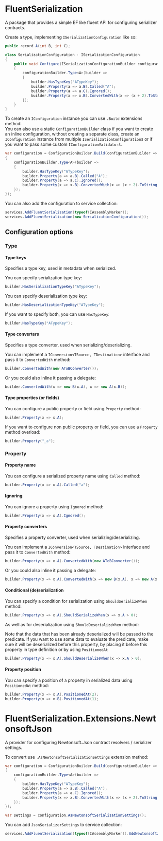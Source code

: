 # FluentSerialization

A package that provides a simple EF like fluent API for configuring serializer contracts.

Create a type, implementing `ISerializationConfiguration` like so:

```cs
public record A(int B, int C);

class SerializationConfiguration : ISerializationConfiguration
{
    public void Configure(ISerializationConfigurationBuilder configurationBuilder)
    {
        configurationBuilder.Type<A>(builder =>
        {
            builder.HasTypeKey("ATypeKey");
            builder.Property(a => a.B).Called("A");
            builder.Property(a => a.C).Ignored();
            builder.Property(x => x.B).ConvertedWith(x => (x + 2).ToString(), int.Parse);
        });
    }
}
```

To create an `IConfiguration` instance you can use `.Build` extensions method. \
You can also use a static `ConfigurationBuilder` class if you want to create an inline configuration, without creating a
separate class,
create an `IConfiguration` instance from multiple `ISerializationConfiguration`s or if you want to pass some
custom `IConfigurationValidator`s.

```cs
var configuration = ConfigurationBuilder.Build(configurationBuilder =>
{
    configurationBuilder.Type<A>(builder =>
    {
        builder.HasTypeKey("ATypeKey");
        builder.Property(a => a.B).Called("A");
        builder.Property(a => a.C).Ignored();
        builder.Property(x => x.B).ConvertedWith(x => (x + 2).ToString(), int.Parse);
    });
});
```

You can also add the configuration to service collection:

```cs
services.AddFluentSerialization(typeof(IAssemblyMarker));
services.AddFluentSerialization(new SerializationConfiguration());
```

## Configuration options

### Type

#### Type keys

Specifies a type key, used in metadata when serialized.

You can specify serialization type key:

```csharp
builder.HasSerializationTypeKey("ATypeKey");
```

You can specify deserialization type key:

```csharp
builder.HasDeserializationTypeKey("ATypeKey");
```

If you want to specify both, you can use `HasTypeKey`:

```csharp
builder.HasTypeKey("ATypeKey");
```

#### Type converters

Specifies a type converter, used when serializing/deserializing.

You can implement a `IConversion<TSource, TDestination>` interface and pass it to `ConvertedWith` method:

```csharp
builder.ConvertedWith(new AToBConverter());
```

Or you could also inline it passing a delegate:

```csharp
builder.ConvertedWith(x => new B(x.A), x => new A(x.B));
```

#### Type properties (or fields)

You can configure a public property or field using `Property` method:

```csharp
builder.Property(x => x.A);
```

If you want to configure non public property or field, you can use a `Property` method overload:

```csharp
builder.Property("_a");
```

### Property

#### Property name

You can configure a serialized property name using `Called` method:

```csharp
builder.Property(x => x.A).Called("a");
```

#### Ignoring

You can ignore a property using `Ignored` method:

```csharp
builder.Property(x => x.A).Ignored();
```

#### Property converters

Specifies a property converter, used when serializing/deserializing.

You can implement a `IConversion<TSource, TDestination>` interface and pass it to `ConvertedWith` method:

```csharp
builder.Property(x => x.A).ConvertedWith(new AToBConverter());
```

Or you could also inline it passing a delegate:

```csharp
builder.Property(x => x.A).ConvertedWith(x => new B(x.A), x => new A(x.B));
```

#### Conditional (de)serialization

You can specify a condition for serialization using `ShouldSerializeWhen` method:

```csharp
builder.Property(x => x.A).ShouldSerializeWhen(x => x.A > 0);
```

As well as for deserialization using `ShouldDeserializeWhen` method:

Note that the data that has been already deserialized will be passed to the predicate.
If you want to use some data to evaluate the predicate, make sure it will be deserialized before this property,
by placing it before this property in type definition or by using `PositionedAt`

```csharp
builder.Property(x => x.A).ShouldDeserializeWhen(x => x.A > 0);
```

#### Property position

You can specify a position of a property in serialized data using `PositionedAt` method:

```csharp
builder.Property(x => x.A).PositionedAt(2);
builder.Property(x => x.B).PositionedAt(1);
```

# FluentSerialization.Extensions.NewtonsoftJson

A provider for configuring Newtonsoft.Json contract resolvers / serializer settings.

To convert use `.AsNewtonsoftSerializationSettings` extension method:

```cs
var configuration = ConfigurationBuilder.Build(configurationBuilder =>
{
    configurationBuilder.Type<A>(builder =>
    {
        builder.HasTypeKey("ATypeKey");
        builder.Property(a => a.B).Called("A");
        builder.Property(a => a.C).Ignored();
        builder.Property(x => x.B).ConvertedWith(x => (x + 2).ToString(), int.Parse);
    });
});

var settings = configuration.AsNewtonsoftSerializationSettings();
```

You can add `JsonSerializerSettings` to service collection:

```cs
services.AddFluentSerialization(typeof(IAssemblyMarker)).AddNewtonsoftJson();
```
